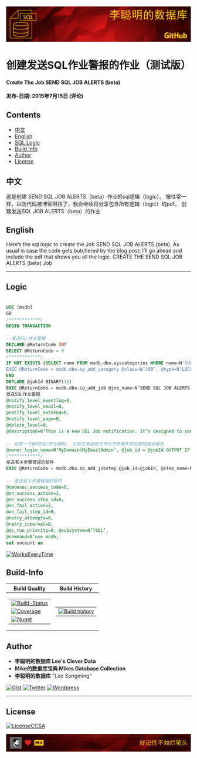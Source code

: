 ![CLEVER DATA GIT REPO](https://raw.githubusercontent.com/LiCongMingDeShujuku/git-resources/master/0-clever-data-github.png "李聪明的数据库")

# 创建发送SQL作业警报的作业（测试版）
#### Create The Job SEND SQL JOB ALERTS (beta)
**发布-日期: 2015年7月15日 (评论)**

## Contents

- [中文](#中文)
- [English](#English)
- [SQL Logic](#Logic)
- [Build Info](#Build-Info)
- [Author](#Author)
- [License](#License) 


## 中文
这是创建 SEND SQL JOB ALERTS（beta）作业的sql逻辑（logic）。 像往常一样，以防代码被博客阻挡了，我会继续将分享包含所有逻辑（logic）的pdf。
创建发送SQL JOB ALERTS（beta）的作业



## English
Here’s the sql logic to create the Job SEND SQL JOB ALERTS (beta).  As usual in case the code gets butchered by the blog post; I’ll go ahead and include the pdf that shows you all the logic.
CREATE THE SEND SQL JOB ALERTS (beta) Job


---
## Logic
```SQL

USE [msdb]
GO
/************/ 
BEGIN TRANSACTION

--发送SQL作业警报
DECLARE @ReturnCode INT
SELECT @ReturnCode = 0
/************/
IF NOT EXISTS (SELECT name FROM msdb.dbo.syscategories WHERE name=N'[Uncategorized (Local)]’ AND category_class=1) BEGIN
EXEC @ReturnCode = msdb.dbo.sp_add_category @class=N’JOB’, @type=N’LOCAL’, @name=N'[Uncategorized (Local)]’ IF (@@ERROR <> 0 OR @ReturnCode <> 0) GOTO QuitWithRollback
END
DECLARE @jobId BINARY(16)
EXEC @ReturnCode = msdb.dbo.sp_add_job @job_name=N’SEND SQL JOB ALERTS (beta)’, @enabled=1,
发送SQL作业警报
@notify_level_eventlog=0,
@notify_level_email=0,
@notify_level_netsend=0,
@notify_level_page=0,
@delete_level=0,
@description=N’This is a new SQL Job notification. It”s designed to send the a short error report about step failure within a job.’, @category_name=N'[Uncategorized (Local)]’,

-- 这是一个新的SQL作业通知。 它旨在发送有关作业中步骤失败的简短错误报告
@owner_login_name=N’MyDomain\MyEmailAdmin’, @job_id = @jobId OUTPUT IF (@@ERROR <> 0 OR @ReturnCode <> 0) GOTO QuitWithRollback
/************/
发送有关步骤错误的邮件
EXEC @ReturnCode = msdb.dbo.sp_add_jobstep @job_id=@jobId, @step_name=N’Send email about step failure’, @step_id=1,

-- 发送有关步骤错误的邮件
@cmdexec_success_code=0,
@on_success_action=1,
@on_success_step_id=0,
@on_fail_action=2,
@on_fail_step_id=0,
@retry_attempts=0,
@retry_interval=0,
@os_run_priority=0, @subsystem=N’TSQL’,
@command=N’use msdb;
set nocount on

```

[![WorksEveryTime](https://forthebadge.com/images/badges/60-percent-of-the-time-works-every-time.svg)](https://shitday.de/)

## Build-Info

| Build Quality | Build History |
|--|--|
|<table><tr><td>[![Build-Status](https://ci.appveyor.com/api/projects/status/pjxh5g91jpbh7t84?svg?style=flat-square)](#)</td></tr><tr><td>[![Coverage](https://coveralls.io/repos/github/tygerbytes/ResourceFitness/badge.svg?style=flat-square)](#)</td></tr><tr><td>[![Nuget](https://img.shields.io/nuget/v/TW.Resfit.Core.svg?style=flat-square)](#)</td></tr></table>|<table><tr><td>[![Build history](https://buildstats.info/appveyor/chart/tygerbytes/resourcefitness)](#)</td></tr></table>|

## Author

- **李聪明的数据库 Lee's Clever Data**
- **Mike的数据库宝典 Mikes Database Collection**
- **李聪明的数据库** "Lee Songming"

[![Gist](https://img.shields.io/badge/Gist-李聪明的数据库-<COLOR>.svg)](https://gist.github.com/congmingshuju)
[![Twitter](https://img.shields.io/badge/Twitter-mike的数据库宝典-<COLOR>.svg)](https://twitter.com/mikesdatawork?lang=en)
[![Wordpress](https://img.shields.io/badge/Wordpress-mike的数据库宝典-<COLOR>.svg)](https://mikesdatawork.wordpress.com/)

---
## License
[![LicenseCCSA](https://img.shields.io/badge/License-CreativeCommonsSA-<COLOR>.svg)](https://creativecommons.org/share-your-work/licensing-types-examples/)

![Lee Songming](https://raw.githubusercontent.com/LiCongMingDeShujuku/git-resources/master/1-clever-data-github.png "李聪明的数据库")

